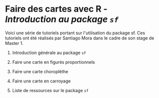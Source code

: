 # Faire des cartes avec R -  *Introduction au package `sf`*

Voici une série de tutoriels portant sur l'utilisation du package sf. 
Ces tutoriels ont été réalisés par Santiago Mora dans le cadre de son stage de Master 1. 


1. Introduction générale au package `sf`

2. Faire une carte en figurés proportionnels

3. Faire une carte choroplèthe

4. Faire une carte en carroyage

5. Liste de ressources sur le package `sf`

